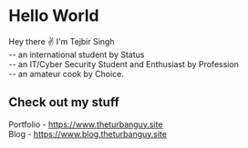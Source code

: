 # Hello World

Hey there ✌️
I'm Tejbir Singh<br />
-- an international student by Status<br />
-- an IT/Cyber Security Student and Enthusiast by Profession<br />
-- an amateur cook by Choice.

## Check out my stuff

Portfolio  - https://www.theturbanguy.site<br />
Blog - https://www.blog.theturbanguy.site
